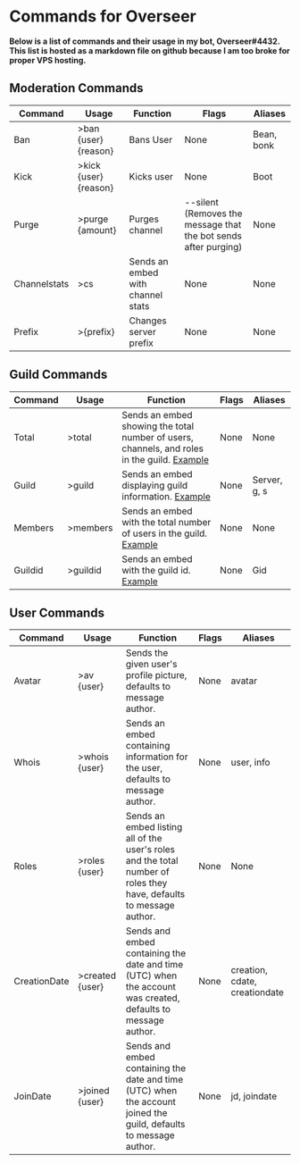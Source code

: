 # Commands for Overseer

**Below is a list of commands and their usage in my bot, Overseer#4432. This list is hosted as a markdown file on github because I am too broke for proper VPS hosting.**

## Moderation Commands
| Command      | Usage                 | Function                          | Flags                                                           | Aliases    |
|--------------|-----------------------|-----------------------------------|-----------------------------------------------------------------|------------|
| Ban          | >ban {user} {reason}  | Bans User                         | None                                                            | Bean, bonk |
| Kick         | >kick {user} {reason} | Kicks user                        | None                                                            | Boot       |
| Purge        | >purge {amount}       | Purges channel                    | --silent (Removes the message that the bot sends after purging) | None       |
| Channelstats | >cs                   | Sends an embed with channel stats | None                                                            | None       |
| Prefix       | >{prefix}             | Changes server prefix             | None                                                            | None       |

## Guild Commands
| Command      | Usage           | Function                                                                                                                       | Flags | Aliases                       |
|--------------|-----------------|--------------------------------------------------------------------------------------------------------------------------------|-------|-------------------------------|
| Total        | >total          | Sends an embed showing the total number of users, channels, and roles in the guild. [Example](https://i.imgur.com/GabdfdE.png) | None  | None                          |
| Guild        | >guild          | Sends an embed displaying guild information. [Example](https://i.imgur.com/B6ENXTt.png)                                        | None  | Server, g, s                  |
| Members      | >members        | Sends an embed with the total number of users in the guild. [Example](https://i.imgur.com/VVJxac7.png)                         | None  | None                          |
| Guildid      | >guildid        | Sends an embed with the guild id. [Example](https://i.imgur.com/KF8OJZ5.png)                                                   | None  | Gid                           |

## User Commands
| Command      | Usage           | Function                                                                                                                       | Flags | Aliases                       |
|--------------|-----------------|--------------------------------------------------------------------------------------------------------------------------------|-------|-------------------------------|
| Avatar       | >av {user}      | Sends the given user's profile picture, defaults to message author.                                                             | None  | avatar                        |
| Whois        | >whois {user}   | Sends an embed containing information for the user, defaults to message author.                                                 | None  | user, info                    |
| Roles        | >roles {user}   | Sends an embed listing all of the user's roles and the total number of roles they have, defaults to message author.             | None  | None                          |
| CreationDate | >created {user} | Sends and embed containing the date and time (UTC) when the account was created, defaults to message author.                    | None  | creation, cdate, creationdate |
| JoinDate     | >joined {user}  | Sends and embed containing the date and time (UTC) when the account joined the guild, defaults to message author.               | None  | jd, joindate                  |